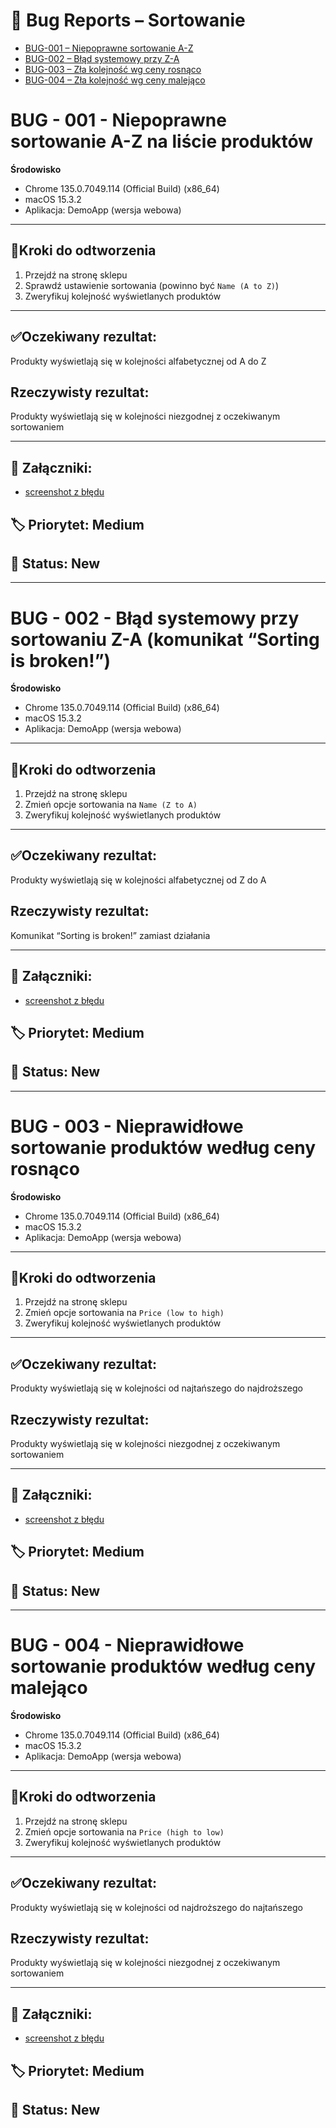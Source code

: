 # 🐞 Bug Reports – Sortowanie

- [BUG-001 – Niepoprawne sortowanie A-Z](#bug-001)
- [BUG-002 – Błąd systemowy przy Z-A](#bug-002)
- [BUG-003 – Zła kolejność wg ceny rosnąco](#bug-003)
- [BUG-004 – Zła kolejność wg ceny malejąco](#bug-004)


# BUG - 001 - Niepoprawne sortowanie A-Z na liście produktów

**Środowisko**
- Chrome 135.0.7049.114 (Official Build) (x86_64)
- macOS 15.3.2
- Aplikacja: DemoApp (wersja webowa)

---

## 🔁Kroki do odtworzenia
1. Przejdź na stronę sklepu 
2. Sprawdź ustawienie sortowania (powinno być `Name (A to Z)`)
3. Zweryfikuj kolejność wyświetlanych produktów

----

## ✅Oczekiwany rezultat:
Produkty wyświetlają się w kolejności alfabetycznej od A do Z

## Rzeczywisty rezultat:
Produkty wyświetlają się w kolejności niezgodnej z oczekiwanym sortowaniem

----
## 🧷 Załączniki:
- [screenshot z błędu](../assets/sort-bug-1.png)

## 🏷 Priorytet: Medium  
## 🔧 Status: New



-------------------

# BUG - 002 - Błąd systemowy przy sortowaniu Z-A (komunikat “Sorting is broken!”)

**Środowisko**
- Chrome 135.0.7049.114 (Official Build) (x86_64)
- macOS 15.3.2
- Aplikacja: DemoApp (wersja webowa)

---

## 🔁Kroki do odtworzenia
1. Przejdź na stronę sklepu 
2. Zmień opcje sortowania na `Name (Z to A)`
3. Zweryfikuj kolejność wyświetlanych produktów

----

## ✅Oczekiwany rezultat:
Produkty wyświetlają się w kolejności alfabetycznej od Z do A

## Rzeczywisty rezultat:
Komunikat “Sorting is broken!” zamiast działania

----
## 🧷 Załączniki:
- [screenshot z błędu](../assets/sort-bug-2.png)

## 🏷 Priorytet: Medium  
## 🔧 Status: New



-------------------

# BUG - 003 - Nieprawidłowe sortowanie produktów według ceny rosnąco

**Środowisko**
- Chrome 135.0.7049.114 (Official Build) (x86_64)
- macOS 15.3.2
- Aplikacja: DemoApp (wersja webowa)

---

## 🔁Kroki do odtworzenia
1. Przejdź na stronę sklepu 
2. Zmień opcje sortowania na `Price (low to high)`
3. Zweryfikuj kolejność wyświetlanych produktów

----

## ✅Oczekiwany rezultat:
Produkty wyświetlają się w kolejności od najtańszego do najdroższego

## Rzeczywisty rezultat:
Produkty wyświetlają się w kolejności niezgodnej z oczekiwanym sortowaniem

----
## 🧷 Załączniki:
- [screenshot z błędu](../assets/sort-bug-3.png)

## 🏷 Priorytet: Medium  
## 🔧 Status: New



-------------------

# BUG - 004 - Nieprawidłowe sortowanie produktów według ceny malejąco

**Środowisko**
- Chrome 135.0.7049.114 (Official Build) (x86_64)
- macOS 15.3.2
- Aplikacja: DemoApp (wersja webowa)

---

## 🔁Kroki do odtworzenia
1. Przejdź na stronę sklepu 
2. Zmień opcje sortowania na `Price (high to low)`
3. Zweryfikuj kolejność wyświetlanych produktów

----

## ✅Oczekiwany rezultat:
Produkty wyświetlają się w kolejności od najdroższego do najtańszego

## Rzeczywisty rezultat:
Produkty wyświetlają się w kolejności niezgodnej z oczekiwanym sortowaniem

----
## 🧷 Załączniki:
- [screenshot z błędu](../assets/sort-bug-4.png)

## 🏷 Priorytet: Medium  
## 🔧 Status: New